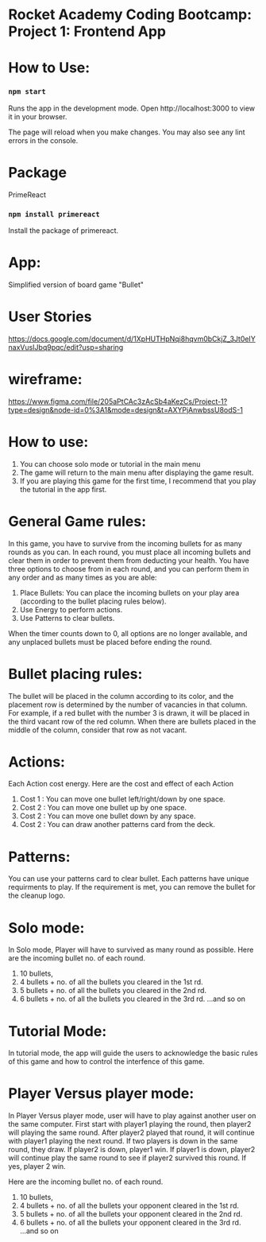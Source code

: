 # Rocket Academy Coding Bootcamp: Project 1: Frontend App

# How to Use:

### `npm start`

Runs the app in the development mode.
Open http://localhost:3000 to view it in your browser.

The page will reload when you make changes.
You may also see any lint errors in the console.

# Package

PrimeReact

### `npm install primereact`

Install the package of primereact.

# App:

Simplified version of board game "Bullet"

# User Stories

https://docs.google.com/document/d/1XpHUTHpNqi8hqvm0bCkjZ_3Jt0eIYnaxVusIJbq9pqc/edit?usp=sharing

# wireframe:

https://www.figma.com/file/205aPtCAc3zAcSb4aKezCs/Project-1?type=design&node-id=0%3A1&mode=design&t=AXYPjAnwbssU8odS-1

# How to use:

1. You can choose solo mode or tutorial in the main menu
2. The game will return to the main menu after displaying the game result.
3. If you are playing this game for the first time, I recommend that you play the tutorial in the app first.

# General Game rules:

In this game, you have to survive from the incoming bullets for as many rounds as you can.
In each round, you must place all incoming bullets and clear them in order to prevent them from deducting your health.
You have three options to choose from in each round, and you can perform them in any order and as many times as you are able:

1. Place Bullets: You can place the incoming bullets on your play area (according to the bullet placing rules below).
2. Use Energy to perform actions.
3. Use Patterns to clear bullets.

When the timer counts down to 0, all options are no longer available, and any unplaced bullets must be placed before ending the round.

# Bullet placing rules:

The bullet will be placed in the column according to its color, and the placement row is determined by the number of vacancies in that column.
For example, if a red bullet with the number 3 is drawn, it will be placed in the third vacant row of the red column. When there are bullets placed in the middle of the column, consider that row as not vacant.

# Actions:

Each Action cost energy.
Here are the cost and effect of each Action

1. Cost 1 : You can move one bullet left/right/down by one space.
2. Cost 2 : You can move one bullet up by one space.
3. Cost 2 : You can move one bullet down by any space.
4. Cost 2 : You can draw another patterns card from the deck.

# Patterns:

You can use your patterns card to clear bullet.
Each patterns have unique requirments to play.
If the requirement is met, you can remove the bullet for the cleanup logo.

# Solo mode:

In Solo mode, Player will have to survived as many round as possible.
Here are the incoming bullet no. of each round.

1. 10 bullets,
2. 4 bullets + no. of all the bullets you cleared in the 1st rd.
3. 5 bullets + no. of all the bullets you cleared in the 2nd rd.
4. 6 bullets + no. of all the bullets you cleared in the 3rd rd.
   ...and so on

# Tutorial Mode:

In tutorial mode, the app will guide the users to acknowledge the basic rules of this game and how to control the interfence of this game.

# Player Versus player mode:

In Player Versus player mode, user will have to play against another user on the same computer.
First start with player1 playing the round, then player2 will playing the same round.
After player2 played that round, it will continue with player1 playing the next round.
If two players is down in the same round, they draw.
If player2 is down, player1 win.
If player1 is down, player2 will continue play the same round to see if player2 survived this round.
If yes, player 2 win.

Here are the incoming bullet no. of each round.

1. 10 bullets,
2. 4 bullets + no. of all the bullets your opponent cleared in the 1st rd.
3. 5 bullets + no. of all the bullets your opponent cleared in the 2nd rd.
4. 6 bullets + no. of all the bullets your opponent cleared in the 3rd rd.
   ...and so on
